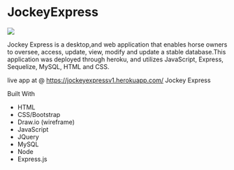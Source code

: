 # JockeyExpress

<img src="https://image.ibb.co/ddgVXz/jockey_Express.png" />

Jockey Express is a desktop,and web application that enables horse owners to oversee, access, update, view, modify and update a stable database.This application was deployed through heroku, and utilizes JavaScript, Express, Sequelize, MySQL, HTML and CSS.

live app at @ https://jockeyexpressv1.herokuapp.com/
Jockey Express

Built With
* HTML
* CSS/Bootstrap
* Draw.io (wireframe)
* JavaScript
* JQuery
* MySQL
* Node
* Express.js

